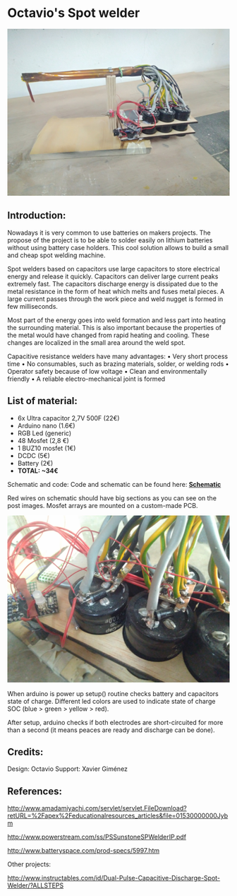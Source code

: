 # Octavio's Spot welder

![alt text](https://github.com/mademakerspace/Octavios_Spotwelder/blob/master/img/IMG_20170319_160101.jpg "Awesomeness!")

## Introduction:
Nowadays it is very common to use batteries on makers projects. The propose of the project is to be able to solder easily on lithium batteries without using battery case holders. This cool solution allows to build a small and cheap spot welding machine.

Spot welders based on capacitors use large capacitors to store electrical energy and release it quickly. Capacitors can deliver large current peaks extremely fast. The capacitors discharge energy is dissipated due to the metal resistance in the form of heat which melts and fuses metal pieces. A large current passes through the work piece and weld nugget is formed in few milliseconds.

Most part of the energy goes into weld formation and less part into heating the surrounding material. This is also important because the properties of the metal would have changed from rapid heating and cooling. These changes are localized in the small area around the weld spot.

Capacitive resistance welders have many advantages:
• Very short process time
• No consumables, such as brazing materials, solder, or welding rods
• Operator safety because of low voltage
• Clean and environmentally friendly
• A reliable electro-mechanical joint is formed

## List of material:
* 6x Ultra capacitor 2,7V 500F  (22€)
* Arduino nano (1.6€)
* RGB Led (generic)
* 48 Mosfet (2,8 €)
* 1 BUZ10 mosfet (1€)
* DCDC (5€)
* Battery (2€)
* **TOTAL: ~34€**

Schematic and code:
Code and schematic can be found here: [**Schematic**](https://github.com/mademakerspace/Octavios_Spotwelder/blob/master/Schematic.png)

Red wires on schematic should have big sections as you can see on the post images. Mosfet arrays are mounted on a custom-made PCB.

![](https://github.com/mademakerspace/Octavios_Spotwelder/blob/master/img/IMG_20170319_160244.jpg)

When arduino is power up setup() routine checks battery and capacitors state of charge. Different led colors are used to indicate state of charge SOC (blue > green > yellow > red).

After setup, arduino checks if both electrodes are short-circuited for more than a second (it means peaces are ready and discharge can be done).

## Credits:
Design: Octavio
Support: Xavier Giménez

## References:

http://www.amadamiyachi.com/servlet/servlet.FileDownload?retURL=%2Fapex%2Feducationalresources_articles&file=01530000000Jybm

http://www.powerstream.com/ss/PSSunstoneSPWelderIP.pdf

http://www.batteryspace.com/prod-specs/5997.htm

Other projects:

http://www.instructables.com/id/Dual-Pulse-Capacitive-Discharge-Spot-Welder/?ALLSTEPS
